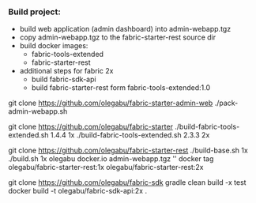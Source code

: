 ### Build project:
- build web application (admin dashboard) into admin-webapp.tgz
- copy admin-webapp.tgz to the fabric-starter-rest source dir
- build docker images: 
    - fabric-tools-extended
    - fabric-starter-rest
- additional steps for fabric 2x
    - build fabric-sdk-api
    - build fabric-starter-rest form fabric-tools-extended:1.0



git clone https://github.com/olegabu/fabric-starter-admin-web
./pack-admin-webapp.sh 

git clone https://github.com/olegabu/fabric-starter
./build-fabric-tools-extended.sh 1.4.4 1x
./build-fabric-tools-extended.sh 2.3.3 2x

git clone https://github.com/olegabu/fabric-starter-rest
./build-base.sh 1x
./build.sh 1x olegabu docker.io admin-webapp.tgz '' 
docker tag olegabu/fabric-starter-rest:1x olegabu/fabric-starter-rest:2x

git clone https://github.com/olegabu/fabric-sdk
gradle clean build -x test
docker build -t olegabu/fabric-sdk-api:2x .

